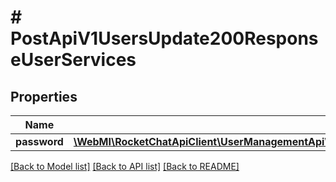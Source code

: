 # # PostApiV1UsersUpdate200ResponseUserServices

## Properties

Name | Type | Description | Notes
------------ | ------------- | ------------- | -------------
**password** | [**\WebMI\RocketChatApiClient\UserManagementApi\Model\PostApiV1UsersUpdate200ResponseUserServicesPassword**](PostApiV1UsersUpdate200ResponseUserServicesPassword.md) |  | [optional]

[[Back to Model list]](../../README.md#models) [[Back to API list]](../../README.md#endpoints) [[Back to README]](../../README.md)
